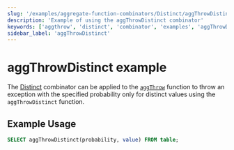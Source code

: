 ```yaml
---
slug: '/examples/aggregate-function-combinators/Distinct/aggThrowDistinct'
description: 'Example of using the aggThrowDistinct combinator'
keywords: ['aggthrow', 'distinct', 'combinator', 'examples', 'aggThrowDistinct']
sidebar_label: 'aggThrowDistinct'
---
```


# aggThrowDistinct example

The [Distinct](/sql-reference/aggregate-functions/combinators#-distinct) combinator can be applied to the [`aggThrow`](/sql-reference/aggregate-functions/reference/aggthrow) function to throw an exception with the specified probability only for distinct values using the `aggThrowDistinct` function.

## Example Usage

```sql
SELECT aggThrowDistinct(probability, value) FROM table;
```
